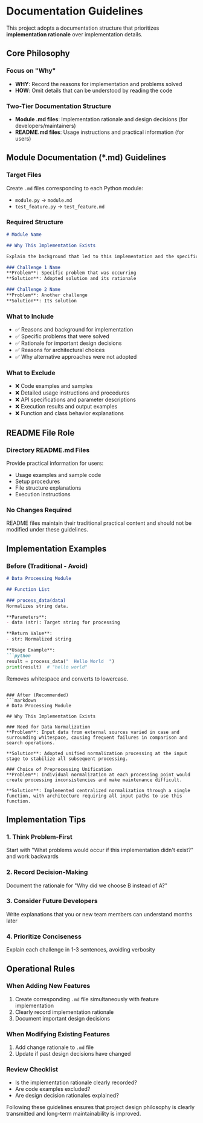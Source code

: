 # Documentation Guidelines

This project adopts a documentation structure that prioritizes **implementation rationale** over implementation details.

## Core Philosophy

### Focus on "Why"
- **WHY**: Record the reasons for implementation and problems solved
- **HOW**: Omit details that can be understood by reading the code

### Two-Tier Documentation Structure
- **Module .md files**: Implementation rationale and design decisions (for developers/maintainers)
- **README.md files**: Usage instructions and practical information (for users)

## Module Documentation (*.md) Guidelines

### Target Files
Create `.md` files corresponding to each Python module:
- `module.py` → `module.md`
- `test_feature.py` → `test_feature.md`

### Required Structure
```markdown
# Module Name

## Why This Implementation Exists

Explain the background that led to this implementation and the specific problems it solves.

### Challenge 1 Name
**Problem**: Specific problem that was occurring
**Solution**: Adopted solution and its rationale

### Challenge 2 Name
**Problem**: Another challenge
**Solution**: Its solution
```

### What to Include
- ✅ Reasons and background for implementation
- ✅ Specific problems that were solved
- ✅ Rationale for important design decisions
- ✅ Reasons for architectural choices
- ✅ Why alternative approaches were not adopted

### What to Exclude
- ❌ Code examples and samples
- ❌ Detailed usage instructions and procedures
- ❌ API specifications and parameter descriptions
- ❌ Execution results and output examples
- ❌ Function and class behavior explanations

## README File Role

### Directory README.md Files
Provide practical information for users:
- Usage examples and sample code
- Setup procedures
- File structure explanations
- Execution instructions

### No Changes Required
README files maintain their traditional practical content and should not be modified under these guidelines.

## Implementation Examples

### Before (Traditional - Avoid)
```markdown
# Data Processing Module

## Function List

### process_data(data)
Normalizes string data.

**Parameters**:
- data (str): Target string for processing

**Return Value**:
- str: Normalized string

**Usage Example**:
```python
result = process_data("  Hello World  ")
print(result)  # "hello world"
```

Removes whitespace and converts to lowercase.
```

### After (Recommended)
```markdown
# Data Processing Module

## Why This Implementation Exists

### Need for Data Normalization
**Problem**: Input data from external sources varied in case and surrounding whitespace, causing frequent failures in comparison and search operations.

**Solution**: Adopted unified normalization processing at the input stage to stabilize all subsequent processing.

### Choice of Preprocessing Unification
**Problem**: Individual normalization at each processing point would create processing inconsistencies and make maintenance difficult.

**Solution**: Implemented centralized normalization through a single function, with architecture requiring all input paths to use this function.
```

## Implementation Tips

### 1. Think Problem-First
Start with "What problems would occur if this implementation didn't exist?" and work backwards

### 2. Record Decision-Making
Document the rationale for "Why did we choose B instead of A?"

### 3. Consider Future Developers
Write explanations that you or new team members can understand months later

### 4. Prioritize Conciseness
Explain each challenge in 1-3 sentences, avoiding verbosity

## Operational Rules

### When Adding New Features
1. Create corresponding `.md` file simultaneously with feature implementation
2. Clearly record implementation rationale
3. Document important design decisions

### When Modifying Existing Features
1. Add change rationale to `.md` file
2. Update if past design decisions have changed

### Review Checklist
- Is the implementation rationale clearly recorded?
- Are code examples excluded?
- Are design decision rationales explained?

Following these guidelines ensures that project design philosophy is clearly transmitted and long-term maintainability is improved.